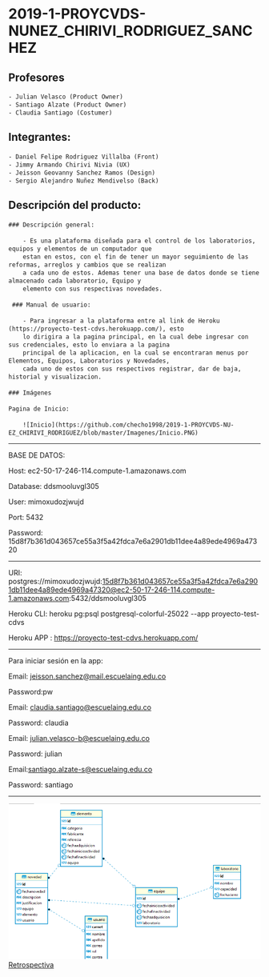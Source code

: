 # 2019-1-PROYCVDS-NUNEZ_CHIRIVI_RODRIGUEZ_SANCHEZ

## Profesores 
	- Julian Velasco (Product Owner)
	- Santiago Alzate (Product Owner)
	- Claudia Santiago (Costumer)
	
## Integrantes:
	- Daniel Felipe Rodriguez Villalba (Front)
	- Jimmy Armando Chirivi Nivia (UX)
	- Jeisson Geovanny Sanchez Ramos (Design)
	- Sergio Alejandro Nuñez Mendivelso (Back)

## Descripción del producto:

	### Descripción general:
	
		- Es una plataforma diseñada para el control de los laboratorios, equipos y elementos de un computador que
		estan en estos, con el fin de tener un mayor seguimiento de las reformas, arreglos y cambios que se realizan
		a cada uno de estos. Ademas tener una base de datos donde se tiene almacenado cada laboratorio, Equipo y 
		elemento con sus respectivas novedades.
		
	 ### Manual de usuario:
	 
		- Para ingresar a la plataforma entre al link de Heroku (https://proyecto-test-cdvs.herokuapp.com/), esto 
		lo dirigira a la pagina principal, en la cual debe ingresar con sus credenciales, esto lo enviara a la pagina
		principal de la aplicacion, en la cual se encontraran menus por Elementos, Equipos, Laboratorios y Novedades,
		cada uno de estos con sus respectivos registrar, dar de baja, historial y visualizacion.
	
	### Imágenes
	
	Pagina de Inicio:
	
		![Inicio](https://github.com/checho1998/2019-1-PROYCVDS-NU-EZ_CHIRIVI_RODRIGUEZ/blob/master/Imagenes/Inicio.PNG)

-----------------------------------------------------------------------------------


BASE DE DATOS: 

Host:  ec2-50-17-246-114.compute-1.amazonaws.com

Database:  ddsmooluvgl305

User:  mimoxudozjwujd

Port:  5432

Password:  15d8f7b361d043657ce55a3f5a42fdca7e6a2901db11dee4a89ede4969a47320



-----------------------------------------------------------------------------------


URI:  postgres://mimoxudozjwujd:15d8f7b361d043657ce55a3f5a42fdca7e6a2901db11dee4a89ede4969a47320@ec2-50-17-246-114.compute-1.amazonaws.com:5432/ddsmooluvgl305


Heroku CLI:  heroku pg:psql postgresql-colorful-25022 --app proyecto-test-cdvs


Heroku APP : https://proyecto-test-cdvs.herokuapp.com/


-----------------------------------------------------------------------------------


Para iniciar sesión en la app:

Email: jeisson.sanchez@mail.escuelaing.edu.co

Password:pw

Email: claudia.santiago@escuelaing.edu.co

Password: claudia

Email: julian.velasco-b@escuelaing.edu.co

Password: julian

Email:santiago.alzate-s@escuelaing.edu.co

Password: santiago

-----------------------------------------------------------------------------------


![Base de datos](https://github.com/checho1998/2019-1-PROYCVDS-NU-EZ_CHIRIVI_RODRIGUEZ/blob/master/Base%20de%20datos/BD.PNG)
[Retrospectiva](https://github.com/checho1998/2019-1-PROYCVDS-NU-EZ_CHIRIVI_RODRIGUEZ/blob/master/Retrospectiva/Retrospectiva.md)
